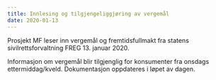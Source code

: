 ```yaml
---
title: Innlesing og tilgjengeliggjøring av vergemål
date: 2020-01-13
---
```


Prosjekt MF leser inn vergemål og fremtidsfullmakt fra statens sivilrettsforvaltning FREG 13. januar 2020.  

Informasjon om vergemål blir tilgjenglig for konsumenter fra onsdags ettermiddag/kveld. Dokumentasjon oppdateres i løpet av dagen.  

